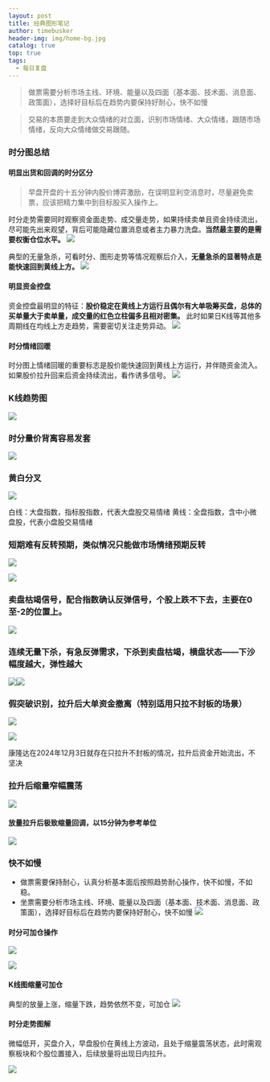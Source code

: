 ```yaml
---
layout: post
title: 经典图形笔记
author: timebusker
header-img: img/home-bg.jpg
catalog: true
top: true
tags:
  - 每日复盘
---
```

> 做票需要分析市场主线、环境、能量以及四面（基本面、技术面、消息面、政策面），选择好目标后在趋势内要保持好耐心，快不如慢

> 交易的本质要走到大众情绪的对立面，识别市场情绪、大众情绪，跟随市场情绪，反向大众情绪做交易跟随。
### 时分图总结
#### 明显出货和回调的时分区分

> 早盘开盘的十五分钟内股价博弈激励，在误明显利空消息时，尽量避免卖票，应该把精力集中到目标股买入操作上。

时分走势需要同时观察资金面走势、成交量走势，如果持续卖单且资金持续流出，尽可能先出来观望，背后可能隐藏位置消息或者主力暴力洗盘。**当然最主要的是需要权衡仓位水平。**
![](/img/Z笔记附件/2024-12-05-经典图形笔记_image_1.png)

典型的无量急杀，可看时分、图形走势等情况观察后介入，**无量急杀的显著特点是能快速回到黄线上方。**
![](/img/Z笔记附件/2024-12-05-经典图形笔记_image_2.png)

#### 明显资金控盘
资金控盘最明显的特征：**股价稳定在黄线上方运行且偶尔有大单吸筹买盘，总体的买单量大于卖单量，成交量的红色立柱偏多且相对密集。** 此时如果日K线等其他多周期线在均线上方走趋势，需要密切关注走势异动。
![](/img/Z笔记附件/2024-12-05-经典图形笔记_image_3.png)
#### 时分情绪回暖   
时分图上情绪回暖的重要标志是股价能快速回到黄线上方运行，并伴随资金流入。如果股价拉升回来后资金持续流出，看作诱多信号。
![](/img/Z笔记附件/2024-12-05-经典图形笔记_image_4.png)

### K线趋势图

![](/img/Z笔记附件/2024-12-05-经典图形笔记_image_5.png)

### 时分量价背离容易发套
![](/img/Z笔记附件/2024-12-05-经典图形笔记_image_6.png)




### 黄白分叉
![](/img/Z笔记附件/2024-12-05-经典图形笔记_image_7.png)

白线：大盘指数，指标股指数，代表大盘股交易情绪
黄线：全盘指数，含中小微盘股，代表小盘股交易情绪


### 短期难有反转预期，类似情况只能做市场情绪预期反转

![](/img/Z笔记附件/2024-12-05-经典图形笔记_image_8.png)

![](/img/Z笔记附件/2024-12-05-经典图形笔记_image_9.png)


### 卖盘枯竭信号，配合指数确认反弹信号，个股上跌不下去，主要在0至-2的位置上。
![](/img/Z笔记附件/2024-12-05-经典图形笔记_image_10.png)
### 连续无量下杀，有急反弹需求，下杀到卖盘枯竭，横盘状态——下沙幅度越大，弹性越大
![](/img/Z笔记附件/2024-12-05-经典图形笔记_image_11.png)![](/img/Z笔记附件/2024-12-05-经典图形笔记_image_12.png)


### 假突破识别，拉升后大单资金撤离（特别适用只拉不封板的场景）
![](/img/Z笔记附件/2024-12-05-经典图形笔记_image_13.png)

![](/img/Z笔记附件/2024-12-05-经典图形笔记_image_14.png)

康隆达在2024年12月3日就存在只拉升不封板的情况，拉升后资金开始流出，不坚决

### 拉升后缩量窄幅震荡

![](/img/Z笔记附件/2024-12-05-经典图形笔记_image_15.png)



#### 放量拉升后极致缩量回调，以15分钟为参考单位
![](/img/Z笔记附件/2024-12-05-经典图形笔记_image_16.png)


### 快不如慢
- 做票需要保持耐心，认真分析基本面后按照趋势耐心操作，快不如慢，不如稳。
- 坐票需要分析市场主线、环境、能量以及四面（基本面、技术面、消息面、政策面），选择好目标后在趋势内要保持好耐心，快不如慢
![](/img/Z笔记附件/2024-12-05-经典图形笔记_image_17.png)


#### 时分可加仓操作

![](/img/Z笔记附件/2024-12-05-经典图形笔记_image_18.png)

![](/img/Z笔记附件/2024-12-05-经典图形笔记_image_19.png)


#### K线图缩量可加仓
典型的放量上涨，缩量下跌，趋势依然不变，可加仓
![](/img/Z笔记附件/2024-12-05-经典图形笔记_image_20.png)

#### 时分走势图解
微幅低开，买盘介入，早盘股价在黄线上方波动，且处于缩量震荡状态，此时需观察板块和个股位置接入，后续放量将出现日内拉升。

![](/img/Z笔记附件/2024-12-05-经典图形笔记_image_21.png)













































